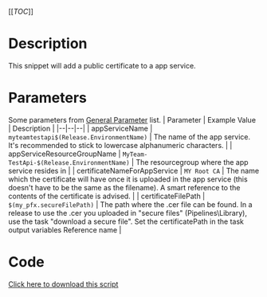 [[_TOC_]]

# Description
This snippet will add a public certificate to a app service.

# Parameters
Some parameters from [General Parameter](/Azure/Azure-CLI-Snippets) list.
| Parameter | Example Value | Description |
|--|--|--|
| appServiceName | `myteamtestapi$(Release.EnvironmentName)` | The name of the app service. It's recommended to stick to lowercase alphanumeric characters. |
| appServiceResourceGroupName | `MyTeam-TestApi-$(Release.EnvironmentName)` | The resourcegroup where the app service resides in |
| certificateNameForAppService | `MY Root CA` | The name which the certificate will have once it is uploaded in the app service (this doesn't have to be the same as the filename). A smart reference to the contents of the certificate is advised. |
| certificateFilePath | `$(my_pfx.secureFilePath)` | The path where the .cer file can be found. In a release to use the .cer you uploaded in "secure files" (Pipelines\Library), use the task "download a secure file". Set the certificatePath in the task output variables Reference name |

# Code
[Click here to download this script](../../../../src/App-Services/Add-Public-Certificate-to-App-Service.ps1)